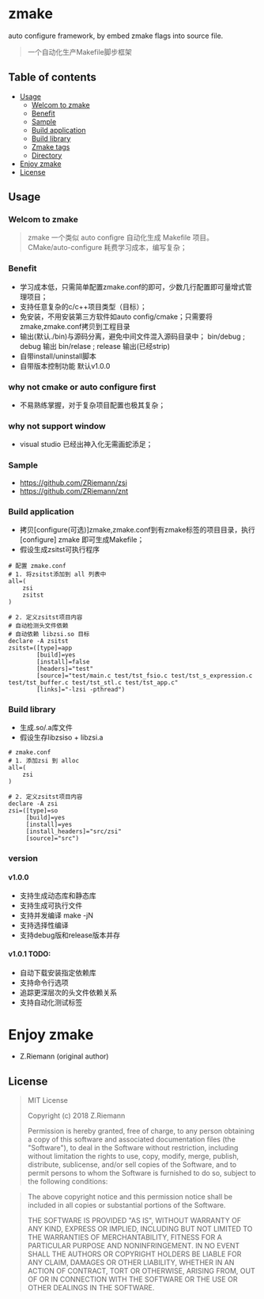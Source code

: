 # zmake
auto configure framework, by embed zmake flags into source file.

> 一个自动化生产Makefile脚步框架

## Table of contents
* [Usage](#usage)
  * [Welcom to zmake](#welcome-to-zsi)
  * [Benefit](#benefit)
  * [Sample](#sample)
  * [Build application](#build-application)
  * [Build library](#build-library)
  * [Zmake tags](#zmake-tags)
  * [Directory](#directory)
* [Enjoy zmake](#enjoy-zmake)
* [License](#license)

## Usage

### Welcom to zmake

>   zmake 一个类似 auto configre 自动化生成 Makefile 项目。
> CMake/auto-configure 耗费学习成本，编写复杂；

### Benefit
- 学习成本低，只需简单配置zmake.conf的即可，少数几行配置即可量增式管理项目；
- 支持任意复杂的c/c++项目类型（目标）；
- 免安装，不用安装第三方软件如auto config/cmake；只需要将zmake,zmake.conf拷贝到工程目录
- 输出(默认./bin)与源码分离，避免中间文件混入源码目录中；
  bin/debug ; debug 输出
  bin/relase ; release 输出(已经strip)
- 自带install/uninstall脚本
- 自带版本控制功能 默认v1.0.0
### why not cmake or auto configure first
- 不易熟练掌握，对于复杂项目配置也极其复杂；

### why not support window
- visual studio 已经出神入化无需画蛇添足；

### Sample
- https://github.com/ZRiemann/zsi
- https://github.com/ZRiemann/znt


### Build application
- 拷贝[configure(可选)]zmake,zmake.conf到有zmake标签的项目目录，执行[configure] zmake 即可生成Makefile；
- 假设生成zsitst可执行程序
```
# 配置 zmake.conf
# 1. 将zsitst添加到 all 列表中
all=(
    zsi
    zsitst
)

# 2. 定义zsitst项目内容
# 自动检测头文件依赖
# 自动依赖 libzsi.so 目标
declare -A zsitst
zsitst=([type]=app
        [build]=yes
        [install]=false
        [headers]="test"
        [source]="test/main.c test/tst_fsio.c test/tst_s_expression.c test/tst_buffer.c test/tst_stl.c test/tst_app.c"
        [links]="-lzsi -pthread")

```
### Build library
- 生成.so/.a库文件
- 假设生存libzsiso + libzsi.a
```
# zmake.conf
# 1. 添加zsi 到 alloc
all=(
    zsi
)

# 2. 定义zsitst项目内容
declare -A zsi
zsi=([type]=so
     [build]=yes
     [install]=yes
     [install_headers]="src/zsi"
     [source]="src")

```

### version
#### v1.0.0
- 支持生成动态库和静态库
- 支持生成可执行文件
- 支持并发编译 make -jN
- 支持选择性编译
- 支持debug版和release版本并存

#### v1.0.1 TODO:
- 自动下载安装指定依赖库
- 支持命令行选项
- 追踪更深层次的头文件依赖关系
- 支持自动化测试标签

# Enjoy zmake

- Z.Riemann (original author)

## License

> MIT License
>
> Copyright (c) 2018 Z.Riemann
>
> Permission is hereby granted, free of charge, to any person obtaining a copy
> of this software and associated documentation files (the "Software"), to deal
> in the Software without restriction, including without limitation the rights
> to use, copy, modify, merge, publish, distribute, sublicense, and/or sell
> copies of the Software, and to permit persons to whom the Software is
> furnished to do so, subject to the following conditions:

> The above copyright notice and this permission notice shall be included in all
> copies or substantial portions of the Software.
>
> THE SOFTWARE IS PROVIDED "AS IS", WITHOUT WARRANTY OF ANY KIND, EXPRESS OR
> IMPLIED, INCLUDING BUT NOT LIMITED TO THE WARRANTIES OF MERCHANTABILITY,
> FITNESS FOR A PARTICULAR PURPOSE AND NONINFRINGEMENT. IN NO EVENT SHALL THE
> AUTHORS OR COPYRIGHT HOLDERS BE LIABLE FOR ANY CLAIM, DAMAGES OR OTHER
> LIABILITY, WHETHER IN AN ACTION OF CONTRACT, TORT OR OTHERWISE, ARISING FROM,
> OUT OF OR IN CONNECTION WITH THE SOFTWARE OR THE USE OR OTHER DEALINGS IN THE
> SOFTWARE.
